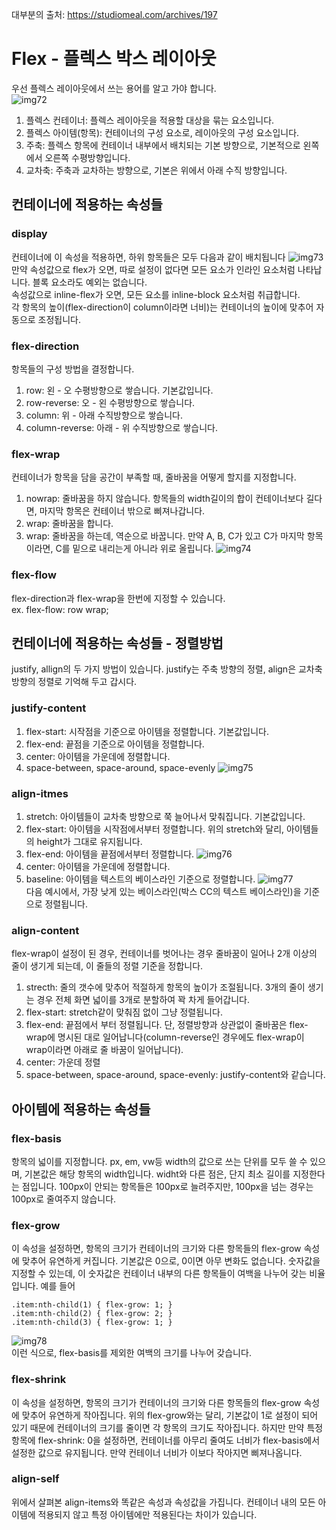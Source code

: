 대부분의 출처: https://studiomeal.com/archives/197

# Flex - 플렉스 박스 레이아웃  
우선 플렉스 레이아웃에서 쓰는 용어를 알고 가야 합니다.  
![img72](./img/72.png)  
1. 플렉스 컨테이너: 플렉스 레이아웃을 적용할 대상을 묶는 요소입니다.
2. 플렉스 아이템(항목): 컨테이너의 구성 요소로, 레이아웃의 구성 요소입니다.
3. 주축: 플렉스 항목에 컨테이너 내부에서 배치되는 기본 방향으로, 기본적으로 왼쪽에서 오른쪽 수평방향입니다.
4. 교차축: 주축과 교차하는 방향으로, 기본은 위에서 아래 수직 방향입니다.

## 컨테이너에 적용하는 속성들
### display
컨테이너에 이 속성을 적용하면, 하위 항목들은 모두 다음과 같이 배치됩니다
![img73](./img/73.png)  
만약 속성값으로 flex가 오면, 따로 설정이 없다면 모든 요소가 인라인 요소처럼 나타납니다. 블록 요소라도 예외는 없습니다.  
속성값으로 inline-flex가 오면, 모든 요소를 inline-block 요소처럼 취급합니다.  
각 항목의 높이(flex-direction이 column이라면 너비)는 컨테이너의 높이에 맞추어 자동으로 조정됩니다.  

### flex-direction
항목들의 구성 방법을 결정합니다. 
1. row: 왼 - 오 수평방향으로 쌓습니다. 기본값입니다.
2. row-reverse: 오 - 왼 수평방향으로 쌓습니다.
3. column: 위 - 아래 수직방향으로 쌓습니다.
4. column-reverse: 아래 - 위 수직방향으로 쌓습니다.  

### flex-wrap 
컨테이너가 항목을 담을 공간이 부족할 때, 줄바꿈을 어떻게 할지를 지정합니다.
1. nowrap: 줄바꿈을 하지 않습니다. 항목들의 width길이의 합이 컨테이너보다 길다면, 마지막 항목은 컨테이너 밖으로 삐져나갑니다.
2. wrap: 줄바꿈을 합니다.
3. wrap: 줄바꿈을 하는데, 역순으로 바꿉니다. 만약 A, B, C가 있고 C가 마지막 항목이라면, C를 밑으로 내리는게 아니라 위로 올립니다.
![img74](./img/74.png)  

### flex-flow
flex-direction과 flex-wrap을 한번에 지정할 수 있습니다.  
ex. flex-flow: row wrap;  


## 컨테이너에 적용하는 속성들 - 정렬방법
justify, allign의 두 가지 방법이 있습니다. justify는 주축 방향의 정렬, align은 교차축 방향의 정렬로 기억해 두고 갑시다.  
### justify-content
1. flex-start: 시작점을 기준으로 아이템을 정렬합니다. 기본값입니다.
2. flex-end: 끝점을 기준으로 아이템을 정렬합니다.
3. center: 아이템을 가운데에 정렬합니다.
4. space-between, space-around, space-evenly
![img75](./img/75.png)  

### align-itmes
1. stretch: 아이템들이 교차축 방향으로 쭉 늘어나서 맞춰집니다. 기본값입니다.
2. flex-start: 아이템을 시작점에서부터 정렬합니다. 위의 stretch와 달리, 아이템들의 height가 그대로 유지됩니다.
3. flex-end: 아이템을 끝점에서부터 정렬합니다.
![img76](./img/76.png)  
4. center: 아이템을 가운데에 정렬합니다.
5. baseline: 아이템을 텍스트의 베이스라인 기준으로 정렬합니다.
![img77](./img/77.png)  
다음 예시에서, 가장 낮게 있는 베이스라인(박스 CC의 텍스트 베이스라인)을 기준으로 정렬됩니다.

### align-content  
flex-wrap이 설정이 된 경우, 컨테이너를 벗어나는 경우 줄바꿈이 일어나 2개 이상의 줄이 생기게 되는데, 이 줄들의 정렬 기준을 정합니다.  
1. strecth: 줄의 갯수에 맞추어 적절하게 항목의 높이가 조절됩니다. 3개의 줄이 생기는 경우 전체 화면 넓이를 3개로 분할하여 꽉 차게 들어갑니다.
2. flex-start: stretch같이 맞춰짐 없이 그냥 정렬됩니다.
3. flex-end: 끝점에서 부터 정렬됩니다. 단, 정렬방향과 상관없이 줄바꿈은 flex-wrap에 명시된 대로 일어납니다(column-reverse인 경우에도 flex-wrap이 wrap이라면 아래로 줄 바꿈이 일어납니다).
4. center: 가운데 정렬
5. space-between, space-around, space-evenly: justify-content와 같습니다.




## 아이템에 적용하는 속성들
### flex-basis  
항목의 넓이를 지정합니다. px, em, vw등 width의 값으로 쓰는 단위를 모두 쓸 수 있으며, 기본값은 해당 항목의 width입니다. widht와 다른 점은, 단지 최소 길이를 지정한다는 점입니다. 100px이 안되는 항목들은 100px로 늘려주지만, 100px을 넘는 경우는 100px로 줄여주지 않습니다.
### flex-grow  
이 속성을 설정하면, 항목의 크기가 컨테이너의 크기와 다른 항목들의 flex-grow 속성에 맞추어 유연하게 커집니다. 기본값은 0으로, 0이면 아무 변화도 없습니다. 숫자값을 지정할 수 있는데, 이 숫자값은 컨테이너 내부의 다른 항목들이 여백을 나누어 갖는 비율입니다. 예를 들어
```
.item:nth-child(1) { flex-grow: 1; }
.item:nth-child(2) { flex-grow: 2; }
.item:nth-child(3) { flex-grow: 1; }
```
![img78](./img/78.png)  
이런 식으로, flex-basis를 제외한 여백의 크기를 나누어 갖습니다.

### flex-shrink
이 속성을 설정하면, 항목의 크기가 컨테이너의 크기와 다른 항목들의 flex-grow 속성에 맞추어 유연하게 작아집니다. 위의 flex-grow와는 달리, 기본값이 1로 설정이 되어 있기 때문에 컨테이너의 크기를 줄이면 각 항목의 크기도 작아집니다. 하지만 만약 특정 항목에 flex-shrink: 0을 설정하면, 컨테이너를 아무리 줄여도 너비가 flex-basis에서 설정한 값으로 유지됩니다. 만약 컨테이너 너비가 이보다 작아지면 삐져나옵니다.

### align-self
위에서 살펴본 align-items와 똑같은 속성과 속성값을 가집니다. 컨테이너 내의 모든 아이템에 적용되지 않고 특정 아이템에만 적용된다는 차이가 있습니다.

